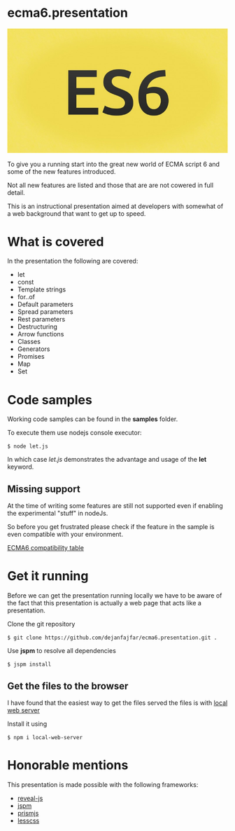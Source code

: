 # ecma6.presentation

![ECMA6](/styles/es6_logo.jpg)

To give you a running start into the great new world of ECMA script 6 and some of the new features introduced.

Not all new features are listed and those that are are not cowered in full detail.

This is an instructional presentation aimed at developers with somewhat of a web background that want to get up to speed.

# What is covered

In the presentation the following are covered:

* let
* const
* Template strings
* for..of
* Default parameters
* Spread parameters
* Rest parameters
* Destructuring
* Arrow functions
* Classes
* Generators
* Promises
* Map
* Set

# Code samples

Working code samples can be found in the __samples__ folder.

To execute them use nodejs console executor:

	$ node let.js

In which case _let.js_ demonstrates the advantage and usage of the __let__ keyword.

## Missing support

At the time of writing some features are still not supported even if enabling the experimental "stuff" in nodeJs. 

So before you get frustrated please check if the feature in the sample is even compatible with your environment.

[ECMA6 compatibility table](https://kangax.github.io/compat-table/es6/)

# Get it running

Before we can get the presentation running locally we have to be aware of the fact that this presentation is 
actually a web page that acts like a presentation.

Clone the git repository

    $ git clone https://github.com/dejanfajfar/ecma6.presentation.git .

Use __jspm__ to resolve all dependencies

    $ jspm install

## Get the files to the browser

I have found that the easiest way to get the files served the files is with [local web server](https://www.npmjs.com/package/local-web-server)

Install it using

	$ npm i local-web-server

# Honorable mentions

This presentation is made possible with the following frameworks:

* [reveal-js](http://lab.hakim.se/reveal-js/#/)
* [jspm](http://jspm.io/)
* [prismjs](http://prismjs.com/)
* [lesscss](http://lesscss.org/)